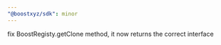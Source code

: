 ```yaml
---
"@boostxyz/sdk": minor
---
```


fix BoostRegisty.getClone method, it now returns the correct interface
